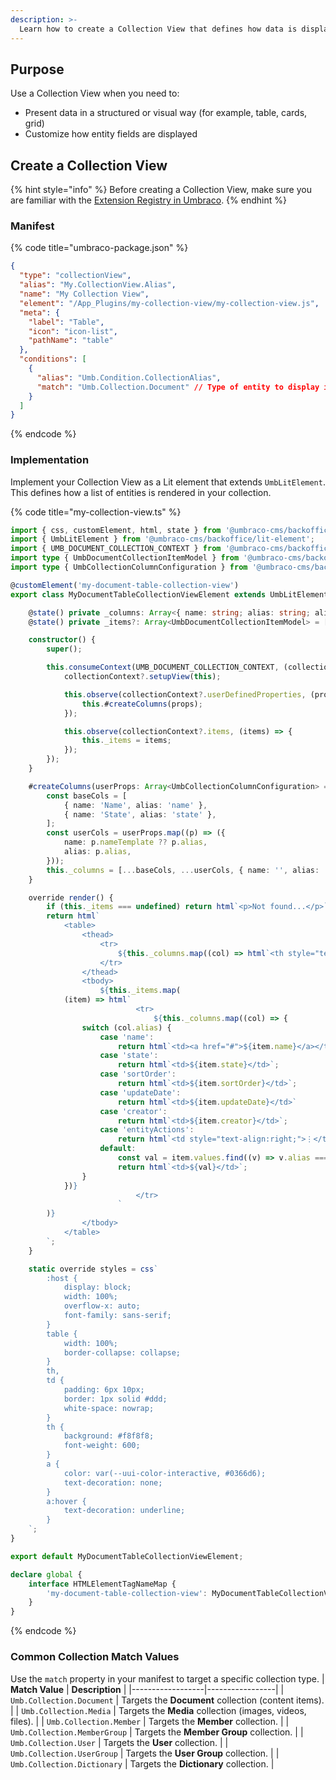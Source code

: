 ```yaml
---
description: >-
  Learn how to create a Collection View that defines how data is displayed within a collection in Umbraco.
---
```


## Purpose
Use a Collection View when you need to:
- Present data in a structured or visual way (for example, table, cards, grid)
- Customize how entity fields are displayed

## Create a Collection View

{% hint style="info" %}
Before creating a Collection View, make sure you are familiar with the [Extension Registry in Umbraco](../../../../customizing/extending-overview/extension-registry/register-extensions.md).
{% endhint %}

### Manifest
{% code title="umbraco-package.json" %}
```json
{
  "type": "collectionView",
  "alias": "My.CollectionView.Alias",
  "name": "My Collection View",
  "element": "/App_Plugins/my-collection-view/my-collection-view.js",
  "meta": {
    "label": "Table",
    "icon": "icon-list",
    "pathName": "table"
  },
  "conditions": [
    {
      "alias": "Umb.Condition.CollectionAlias",
      "match": "Umb.Collection.Document" // Type of entity to display in this collection view
    }
  ]
}
```
{% endcode %}

### Implementation

Implement your Collection View as a Lit element that extends `UmbLitElement`.
This defines how a list of entities is rendered in your collection.

{% code title="my-collection-view.ts" %}
```typescript
import { css, customElement, html, state } from '@umbraco-cms/backoffice/external/lit';
import { UmbLitElement } from '@umbraco-cms/backoffice/lit-element';
import { UMB_DOCUMENT_COLLECTION_CONTEXT } from '@umbraco-cms/backoffice/document';
import type { UmbDocumentCollectionItemModel } from '@umbraco-cms/backoffice/document';
import type { UmbCollectionColumnConfiguration } from '@umbraco-cms/backoffice/collection';

@customElement('my-document-table-collection-view')
export class MyDocumentTableCollectionViewElement extends UmbLitElement {

	@state() private _columns: Array<{ name: string; alias: string; align?: string }> = [];
	@state() private _items?: Array<UmbDocumentCollectionItemModel> = [];

	constructor() {
		super();

		this.consumeContext(UMB_DOCUMENT_COLLECTION_CONTEXT, (collectionContext) => {
			collectionContext?.setupView(this);

			this.observe(collectionContext?.userDefinedProperties, (props) => {
				this.#createColumns(props);
			});

			this.observe(collectionContext?.items, (items) => {
				this._items = items;
			});
		});
	}

	#createColumns(userProps: Array<UmbCollectionColumnConfiguration> = []) {
		const baseCols = [
			{ name: 'Name', alias: 'name' },
			{ name: 'State', alias: 'state' },
		];
		const userCols = userProps.map((p) => ({
			name: p.nameTemplate ?? p.alias,
			alias: p.alias,
		}));
		this._columns = [...baseCols, ...userCols, { name: '', alias: 'entityActions', align: 'right' }];
	}

	override render() {
        if (this._items === undefined) return html`<p>Not found...</p>`;
		return html`
			<table>
				<thead>
					<tr>
						${this._columns.map((col) => html`<th style="text-align:${col.align ?? 'left'}">${col.name}</th>`)}
					</tr>
				</thead>
				<tbody>
					${this._items.map(
			(item) => html`
							<tr>
								${this._columns.map((col) => {
				switch (col.alias) {
					case 'name':
						return html`<td><a href="#">${item.name}</a></td>`;
					case 'state':
						return html`<td>${item.state}</td>`;
					case 'sortOrder':
						return html`<td>${item.sortOrder}</td>`;
					case 'updateDate':
						return html`<td>${item.updateDate}</td>`
					case 'creator':
						return html`<td>${item.creator}</td>`;
					case 'entityActions':
						return html`<td style="text-align:right;">⋮</td>`;
					default:
						const val = item.values.find((v) => v.alias === col.alias)?.value ?? '';
						return html`<td>${val}</td>`;
				}
			})}
							</tr>
						`
		)}
				</tbody>
			</table>
		`;
	}

	static override styles = css`
		:host {
			display: block;
			width: 100%;
			overflow-x: auto;
			font-family: sans-serif;
		}
		table {
			width: 100%;
			border-collapse: collapse;
		}
		th,
		td {
			padding: 6px 10px;
			border: 1px solid #ddd;
			white-space: nowrap;
		}
		th {
			background: #f8f8f8;
			font-weight: 600;
		}
		a {
			color: var(--uui-color-interactive, #0366d6);
			text-decoration: none;
		}
		a:hover {
			text-decoration: underline;
		}
	`;
}

export default MyDocumentTableCollectionViewElement;

declare global {
	interface HTMLElementTagNameMap {
		'my-document-table-collection-view': MyDocumentTableCollectionViewElement;
	}
}
```
{% endcode %}

### Common Collection Match Values

Use the `match` property in your manifest to target a specific collection type.
| **Match Value** | **Description** |
|------------------|-----------------|
| `Umb.Collection.Document` | Targets the **Document** collection (content items). |
| `Umb.Collection.Media` | Targets the **Media** collection (images, videos, files). |
| `Umb.Collection.Member` | Targets the **Member** collection. |
| `Umb.Collection.MemberGroup` | Targets the **Member Group** collection. |
| `Umb.Collection.User` | Targets the **User** collection. |
| `Umb.Collection.UserGroup` | Targets the **User Group** collection. |
| `Umb.Collection.Dictionary` | Targets the **Dictionary** collection. |

